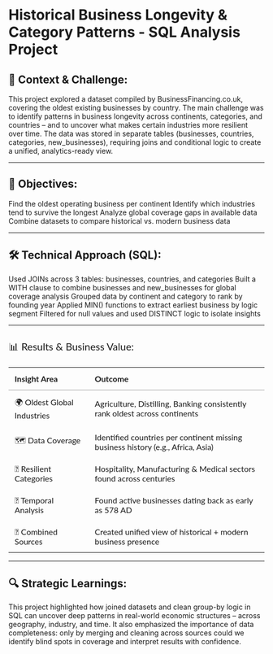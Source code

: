 # Historical Business Longevity & Category Patterns - SQL Analysis Project

## 🧭 Context & Challenge:
This project explored a dataset compiled by BusinessFinancing.co.uk, covering the oldest existing businesses by country.
The main challenge was to identify patterns in business longevity across continents, categories, and countries – and to uncover what makes certain industries more resilient over time.
The data was stored in separate tables (businesses, countries, categories, new_businesses), requiring joins and conditional logic to create a unified, analytics-ready view.

---

## 🧩 Objectives:
Find the oldest operating business per continent
Identify which industries tend to survive the longest
Analyze global coverage gaps in available data
Combine datasets to compare historical vs. modern business data

---

## 🛠️ Technical Approach (SQL):
Used JOINs across 3 tables: businesses, countries, and categories
Built a WITH clause to combine businesses and new_businesses for global coverage analysis
Grouped data by continent and category to rank by founding year
Applied MIN() functions to extract earliest business by logic segment
Filtered for null values and used DISTINCT logic to isolate insights

---

<h3 style="font-family: Lato, sans-serif; font-size: 20px; font-weight: normal;">📊 Results & Business Value:</h3>

<table style="width:100%; border-collapse: collapse; font-family: Lato, sans-serif; font-size:16px; font-weight: normal;">
  <thead>
    <tr>
      <th style="border-bottom: 2px solid #ccc; text-align: left; padding: 12px;">Insight Area</th>
      <th style="border-bottom: 2px solid #ccc; text-align: left; padding: 12px;">Outcome</th>
    </tr>
  </thead>
  <tbody>
    <tr>
      <td style="padding: 12px;">🌍 Oldest Global Industries</td>
      <td style="padding: 12px;">Agriculture, Distilling, Banking consistently rank oldest across continents</td>
    </tr>
    <tr>
      <td style="padding: 12px;">🗺️ Data Coverage</td>
      <td style="padding: 12px;">Identified countries per continent missing business history (e.g., Africa, Asia)</td>
    </tr>
    <tr>
      <td style="padding: 12px;">🧭 Resilient Categories</td>
      <td style="padding: 12px;">Hospitality, Manufacturing & Medical sectors found across centuries</td>
    </tr>
    <tr>
      <td style="padding: 12px;">📅 Temporal Analysis</td>
      <td style="padding: 12px;">Found active businesses dating back as early as 578 AD</td>
    </tr>
    <tr>
      <td style="padding: 12px;">🔗 Combined Sources</td>
      <td style="padding: 12px;">Created unified view of historical + modern business presence</td>
    </tr>
  </tbody>
</table>

---

## 🔍 Strategic Learnings:
This project highlighted how joined datasets and clean group-by logic in SQL can uncover deep patterns in real-world economic structures – across geography, industry, and time.
It also emphasized the importance of data completeness: only by merging and cleaning across sources could we identify blind spots in coverage and interpret results with confidence.
